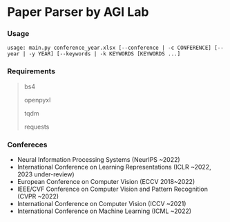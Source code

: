 # Paper Parser by AGI Lab

### Usage

`usage: main.py conference_year.xlsx [--conference | -c CONFERENCE] [--year | -y YEAR] [--keywords | -k KEYWORDS [KEYWORDS ...]`


### Requirements

> bs4
>
> openpyxl
>
> tqdm
>
> requests

### Confereces
- Neural Information Processing Systems (NeurIPS ~2022)
- International Conference on Learning Representations (ICLR ~2022, 2023 under-review)
- European Conference on Computer Vision (ECCV 2018~2022)
- IEEE/CVF Conference on Computer Vision and Pattern Recognition (CVPR ~2022)
- International Conference on Computer Vision (ICCV ~2021)
- International Conference on Machine Learning (ICML ~2022)